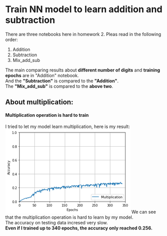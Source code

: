 # Train NN model to learn addition and subtraction
There are three notebooks here in homework 2.
Pleas read in the following order:
1. Addition
2. Subtraction
3. Mix\_add\_sub

The main comparing results about **different number of digits** and **training epochs** are in "Addition" notebook.<br>
And the **"Subtraction"** is compared to the **"Addition"**.<br>
The **"Mix\_add\_sub"** is compared to the **above two**.

## About multiplication:

#### Multiplication operation is hard to train
I tried to let my model learn multiplication, here is my result:
![Multiplication](https://github.com/shihyuuuuuuu/DSAI/blob/master/hw2/output/mul.png)
We can see that the multiplication operation is hard to learn by my model.<br>
The accuracy on testing data incresed very slow.<br>
**Even if I trained up to 340 epochs, the accuracy only reached 0.256.**
